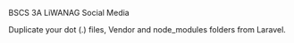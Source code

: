 BSCS 3A LiWANAG Social Media

Duplicate your dot (.) files, Vendor and node_modules folders from Laravel.
